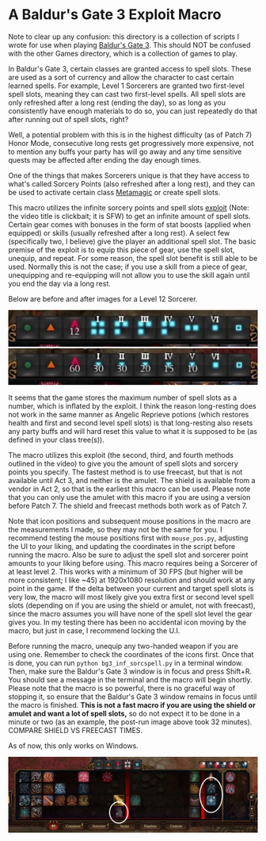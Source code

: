 # A Baldur's Gate 3 Exploit Macro

Note to clear up any confusion: this directory is a collection of scripts I wrote for use when playing [Baldur's Gate 3](https://store.steampowered.com/app/1086940/Baldurs_Gate_3/). This should NOT be confused with the other Games directory, which is a collection of games to play.

In Baldur's Gate 3, certain classes are granted access to spell slots. These are used as a sort of currency and allow the character to cast certain learned spells. For example, Level 1 Sorcerers are granted two first-level spell slots, meaning they can cast two first-level spells. All spell slots are only refreshed after a long rest (ending the day), so as long as you consistently have enough materials to do so, you can just repeatedly do that after running out of spell slots, right?

Well, a potential problem with this is in the highest difficulty (as of Patch 7) Honor Mode, consecutive long rests get progressively more expensive, not to mention any buffs your party has will go away and any time sensitive quests may be affected after ending the day enough times.

One of the things that makes Sorcerers unique is that they have access to what's called Sorcery Points (also refreshed after a long rest), and they can be used to activate certain class [Metamagic](https://bg3.wiki/wiki/Metamagic) or create spell slots.

This macro utilizes the infinite sorcery points and spell slots [exploit](https://youtu.be/McnZwKkqanQ?si=U0h2VT1BLgwUji96) (Note: the video title is clickbait; it is SFW) to get an infinite amount of spell slots. Certain gear comes with bonuses in the form of stat boosts (applied when equipped) or skills (usually refreshed after a long rest). A select few (specifically two, I believe) give the player an additional spell slot. The basic premise of the exploit is to equip this piece of gear, use the spell slot, unequip, and repeat. For some reason, the spell slot benefit is still able to be used. Normally this is not the case; if you use a skill from a piece of gear, unequipping and re-equipping will not allow you to use the skill again until you end the day via a long rest.

Below are before and after images for a Level 12 Sorcerer.

![Base](./base.jpg)
![After](./after.jpg)

It seems that the game stores the maximum number of spell slots as a number, which is inflated by the exploit. I think the reason long-resting does not work in the same manner as Angelic Reprieve potions (which restores health and first and second level spell slots) is that long-resting also resets any party buffs and will hard reset this value to what it is supposed to be (as defined in your class tree(s)).

The macro utilizes this exploit (the second, third, and fourth methods outlined in the video) to give you the amount of spell slots and sorcery points you specify. The fastest method is to use freecast, but that is not available until Act 3, and neither is the amulet. The shield is available from a vendor in Act 2, so that is the earliest this macro can be used. Please note that you can only use the amulet with this macro if you are using a version before Patch 7. The shield and freecast methods both work as of Patch 7.

Note that icon positions and subsequent mouse positions in the macro are the measurements I made, so they may not be the same for you. I recommend testing the mouse positions first with `mouse_pos.py`, adjusting the UI to your liking, and updating the coordinates in the script before running the macro. Also be sure to adjust the spell slot and sorcerer point amounts to your liking before using. This macro requires being a Sorcerer of at least level 2. This works with a minimum of 30 FPS (but higher will be more consistent; I like ~45) at 1920x1080 resolution and should work at any point in the game. If the delta between your current and target spell slots is very low, the macro will most likely give you extra first or second level spell slots (depending on if you are using the shield or amulet, not with freecast), since the macro assumes you will have none of the spell slot level the gear gives you. In my testing there has been no accidental icon moving by the macro, but just in case, I recommend locking the U.I.

Before running the macro, unequip any two-handed weapon if you are using one. Remember to check the coordinates of the icons first. Once that is done, you can run `python bg3_inf_sorcspell.py` in a terminal window. Then, make sure the Baldur's Gate 3 window is in focus and press Shift+R. You should see a message in the terminal and the macro will begin shortly. Please note that the macro is so powerful, there is no graceful way of stopping it, so ensure that the Baldur's Gate 3 window remains in focus until the macro is finished. <b>This is not a fast macro if you are using the shield or amulet and want a lot of spell slots,</b> so do not expect it to be done in a minute or two (as an example, the post-run image above took 32 minutes). COMPARE SHIELD VS FREECAST TIMES.

As of now, this only works on Windows.

![UI](./ui.jpg)
